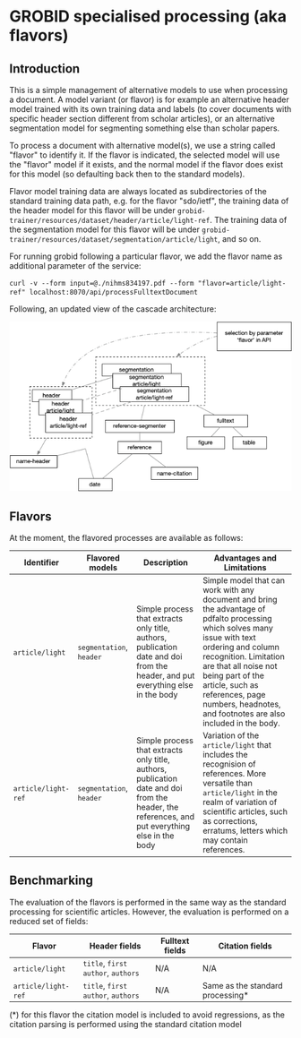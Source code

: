 # GROBID specialised processing (aka flavors)

## Introduction

This is a simple management of alternative models to use when processing a document. 
A model variant (or flavor) is for example an alternative header model trained with its own training data and labels (to cover documents with specific header section different from scholar articles), or an alternative segmentation model for segmenting something else than scholar papers.

To process a document with alternative model(s), we use a string called "flavor" to identify it. 
If the flavor is indicated, the selected model will use the "flavor" model if it exists, and the normal model if the flavor does exist for this model (so defaulting back then to the standard models).

Flavor model training data are always located as subdirectories of the standard training data path, e.g. for the flavor "sdo/ietf", the training data of the header model for this flavor will be under `grobid-trainer/resources/dataset/header/article/light-ref`. 
The training data of the segmentation model for this flavor will be under `grobid-trainer/resources/dataset/segmentation/article/light`, and so on.

For running grobid following a particular flavor, we add the flavor name as additional parameter of the service:

```shell
curl -v --form input=@./nihms834197.pdf --form "flavor=article/light-ref" localhost:8070/api/processFulltextDocument
```

Following, an updated view of the cascade architecture:  

![cascade-with-flavors.png](img/cascade-with-flavors.png)

## Flavors

At the moment, the flavored processes are available as follows:

| Identifier            | Flavored models           | Description                                                                                                                                       | Advantages and Limitations                                                                                                                                                                                                                                                                                           |
|-----------------------|---------------------------|---------------------------------------------------------------------------------------------------------------------------------------------------|----------------------------------------------------------------------------------------------------------------------------------------------------------------------------------------------------------------------------------------------------------------------------------------------------------------------|
| `article/light`       | `segmentation`, `header`  | Simple process that extracts only title, authors, publication date and doi from the header, and put everything else in the body                   | Simple model that can work with any document and bring the advantage of pdfalto processing which solves many issue with text ordering and column recognition. Limitation are that all noise not being part of the article, such as references, page numbers, headnotes, and footnotes are also included in the body. |
| `article/light-ref`   | `segmentation`, `header`  | Simple process that extracts only title, authors, publication date and doi from the header, the references, and put everything else in the body   | Variation of the `article/light` that includes the recognision of references. More versatile than `article/light` in the realm of variation of scientific articles, such as corrections, erratums, letters which may contain references.                                                                             |

## Benchmarking

The evaluation of the flavors is performed in the same way as the standard processing for scientific articles. 
However, the evaluation is performed on a reduced set of fields: 

| Flavor              | Header fields                        | Fulltext fields | Citation fields                  | 
|---------------------|--------------------------------------|-----------------|----------------------------------|
| `article/light`     | `title`, `first author`, `authors`   | N/A             | N/A                              |
| `article/light-ref` | `title`, `first author`, `authors`   | N/A             | Same as the standard processing* |

(*) for this flavor the citation model is included to avoid regressions, as the citation parsing is performed using the standard citation model
